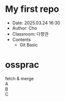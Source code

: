# My first repo  
- Date: 2025.03.24 16:30  
- Author: Cho  
- Classroom: 다향관  
- Contents
    - Git Basic  
# ossprac  
fetch & merge  
A  
B  
C